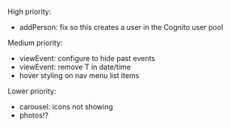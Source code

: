 High priority:
+ addPerson: fix so this creates a user in the Cognito user pool

Medium priority:
+ viewEvent: configure to hide past events
+ viewEvent: remove T in date/time
+ hover styling on nav menu list items

Lower priority:
+ carousel: icons not showing
+ photos!?